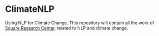 # ClimateNLP
Using NLP for Climate Change. 
This repository will contain all the work of [Square Research Center](https://www.square-management.com/square-research-center/?lang=en), related to NLP and climate change.
